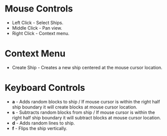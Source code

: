 # Mouse Controls
* Left Click - Select Ships.
* Middle Click - Pan view.
* Right Click - Context menu.

# Context Menu
* Create Ship - Creates a new ship centered at the mouse cursor location.

# Keyboard Controls
* **a** - Adds random blocks to ship / If mouse cursor is within the right half ship boundary it will create blocks at mouse cursor location.
* **s** - Subtracts random blocks from ship / If mouse cursor is within the right half ship boundary it will subtract blocks at mouse cursor location.
* **d** - Adds random lines to ship.
* **f** - Flips the ship vertically.

